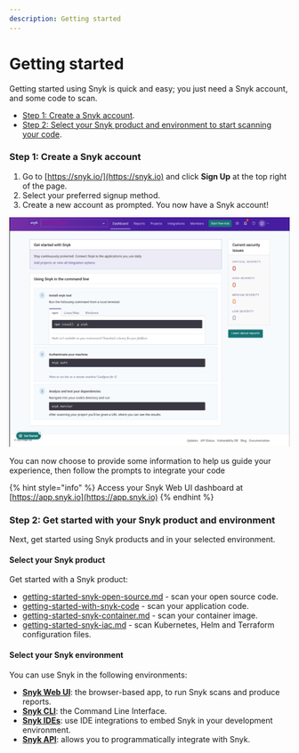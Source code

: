 ```yaml
---
description: Getting started
---
```


# Getting started

Getting started using Snyk is quick and easy; you just need a Snyk account, and some code to scan.

* [Step 1: Create a Snyk account](getting-started.md#step-1-create-a-snyk-account).
* [Step 2: Select your Snyk product and environment to start scanning your code](getting-started.md#step-2-get-started-with-your-snyk-product-and-environment).

### Step 1: Create a Snyk account

1. Go to [https://snyk.io/](https://snyk.io) and click **Sign Up** at the top right of the page.
2. Select your preferred signup method.
3. Create a new account as prompted. You now have a Snyk account!

![](<.gitbook/assets/image (66) (2).png>)

You can now choose to provide some information to help us guide your experience, then follow the prompts to integrate your code

{% hint style="info" %}
Access your Snyk Web UI dashboard at [https://app.snyk.io](https://app.snyk.io)
{% endhint %}

### Step 2: Get started with your Snyk product and environment

Next, get started using Snyk products and in your selected environment.

#### Select your Snyk product

Get started with a Snyk product:

* [getting-started-snyk-open-source.md](products/snyk-open-source/getting-started-snyk-open-source.md "mention") - scan your open source code.
* [getting-started-with-snyk-code](products/snyk-code/getting-started-with-snyk-code/ "mention") - scan your application code.
* [getting-started-snyk-container.md](products/snyk-container/getting-started-snyk-container.md "mention") - scan your container image.
* [getting-started-snyk-iac.md](products/snyk-infrastructure-as-code/getting-started-snyk-iac.md "mention") - scan Kubernetes, Helm and Terraform configuration files.

#### Select your Snyk environment

You can use Snyk in the following environments:

* [**Snyk Web UI**](snyk-web-ui/): the browser-based app, to run Snyk scans and produce reports.
* [**Snyk CLI**](https://docs.snyk.io/snyk-cli): the Command Line Interface.
* [**Snyk IDEs**](ide-tools/): use IDE integrations to embed Snyk in your development environment.
* [**Snyk API**](https://support.snyk.io/hc/en-us/categories/360000665657-Snyk-API): allows you to programmatically integrate with Snyk.
